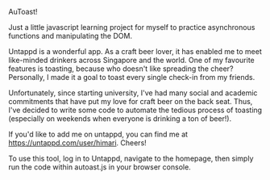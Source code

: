 AuToast!

Just a little javascript learning project for myself to practice asynchronous functions and manipulating the DOM.

Untappd is a wonderful app. As a craft beer lover, it has enabled me to meet like-minded drinkers across Singapore and the world.
One of my favourite features is toasting, because who doesn't like spreading the cheer? Personally, I made it a goal to toast every single check-in from my friends.

Unfortunately, since starting university, I've had many social and academic commitments that have put my love for craft beer on the back seat. Thus, I've decided to write some code to automate the tedious process of toasting (especially on weekends when everyone is drinking a ton of beer!).

If you'd like to add me on untappd, you can find me at https://untappd.com/user/himari. Cheers!

To use this tool, log in to Untappd, navigate to the homepage, then simply run the code within autoast.js in your browser console.
